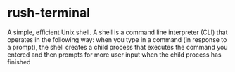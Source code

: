 # rush-terminal
A simple, efficient Unix shell. A shell is a command line interpreter (CLI) that operates in the following way: when you type in a command (in response to a prompt), the shell creates a child process that executes the command you entered and then prompts for more user input when the child process has finished
